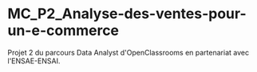 # MC_P2_Analyse-des-ventes-pour-un-e-commerce
Projet 2 du parcours Data Analyst d'OpenClassrooms en partenariat avec l'ENSAE-ENSAI.
